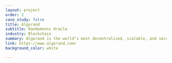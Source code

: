 ```yaml
---
layout: project
order: 2
case_study: false
title: Algorand
subtitle: Randomness Oracle
industry: Blockchain
summary: Algorand is the world’s most decentralized, scalable, and secure blockchain infrastructure.
link: https://www.algorand.com/
background_color: white

---
```

